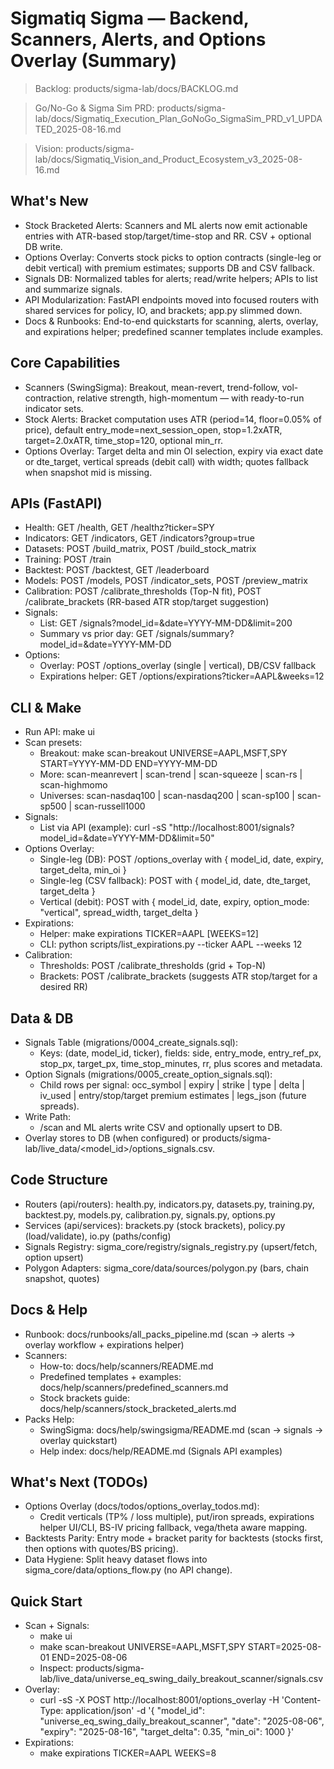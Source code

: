 # Sigmatiq Sigma — Backend, Scanners, Alerts, and Options Overlay (Summary)


> Backlog: products/sigma-lab/docs/BACKLOG.md

> Go/No-Go & Sigma Sim PRD: products/sigma-lab/docs/Sigmatiq_Execution_Plan_GoNoGo_SigmaSim_PRD_v1_UPDATED_2025-08-16.md

> Vision: products/sigma-lab/docs/Sigmatiq_Vision_and_Product_Ecosystem_v3_2025-08-16.md


## What's New
- Stock Bracketed Alerts: Scanners and ML alerts now emit actionable entries with ATR-based stop/target/time-stop and RR. CSV + optional DB write.
- Options Overlay: Converts stock picks to option contracts (single-leg or debit vertical) with premium estimates; supports DB and CSV fallback.
- Signals DB: Normalized tables for alerts; read/write helpers; APIs to list and summarize signals.
- API Modularization: FastAPI endpoints moved into focused routers with shared services for policy, IO, and brackets; app.py slimmed down.
- Docs & Runbooks: End-to-end quickstarts for scanning, alerts, overlay, and expirations helper; predefined scanner templates include examples.

## Core Capabilities
- Scanners (SwingSigma): Breakout, mean-revert, trend-follow, vol-contraction, relative strength, high-momentum — with ready-to-run indicator sets.
- Stock Alerts: Bracket computation uses ATR (period=14, floor=0.05% of price), default entry_mode=next_session_open, stop=1.2xATR, target=2.0xATR, time_stop=120, optional min_rr.
- Options Overlay: Target delta and min OI selection, expiry via exact date or dte_target, vertical spreads (debit call) with width; quotes fallback when snapshot mid is missing.

## APIs (FastAPI)
- Health: GET /health, GET /healthz?ticker=SPY
- Indicators: GET /indicators, GET /indicators?group=true
- Datasets: POST /build_matrix, POST /build_stock_matrix
- Training: POST /train
- Backtest: POST /backtest, GET /leaderboard
- Models: POST /models, POST /indicator_sets, POST /preview_matrix
- Calibration: POST /calibrate_thresholds (Top-N fit), POST /calibrate_brackets (RR-based ATR stop/target suggestion)
- Signals:
  - List: GET /signals?model_id=<id>&date=YYYY-MM-DD&limit=200
  - Summary vs prior day: GET /signals/summary?model_id=<id>&date=YYYY-MM-DD
- Options:
  - Overlay: POST /options_overlay (single | vertical), DB/CSV fallback
  - Expirations helper: GET /options/expirations?ticker=AAPL&weeks=12

## CLI & Make
- Run API: make ui
- Scan presets:
  - Breakout: make scan-breakout UNIVERSE=AAPL,MSFT,SPY START=YYYY-MM-DD END=YYYY-MM-DD
  - More: scan-meanrevert | scan-trend | scan-squeeze | scan-rs | scan-highmomo
  - Universes: scan-nasdaq100 | scan-nasdaq200 | scan-sp100 | scan-sp500 | scan-russell1000
- Signals:
  - List via API (example): curl -sS "http://localhost:8001/signals?model_id=<id>&date=YYYY-MM-DD&limit=50"
- Options Overlay:
  - Single-leg (DB): POST /options_overlay with { model_id, date, expiry, target_delta, min_oi }
  - Single-leg (CSV fallback): POST with { model_id, date, dte_target, target_delta }
  - Vertical (debit): POST with { model_id, date, expiry, option_mode: "vertical", spread_width, target_delta }
- Expirations:
  - Helper: make expirations TICKER=AAPL [WEEKS=12]
  - CLI: python scripts/list_expirations.py --ticker AAPL --weeks 12
- Calibration:
  - Thresholds: POST /calibrate_thresholds (grid + Top-N)
  - Brackets: POST /calibrate_brackets (suggests ATR stop/target for a desired RR)

## Data & DB
- Signals Table (migrations/0004_create_signals.sql):
  - Keys: (date, model_id, ticker), fields: side, entry_mode, entry_ref_px, stop_px, target_px, time_stop_minutes, rr, plus scores and metadata.
- Option Signals (migrations/0005_create_option_signals.sql):
  - Child rows per signal: occ_symbol | expiry | strike | type | delta | iv_used | entry/stop/target premium estimates | legs_json (future spreads).
- Write Path:
  - /scan and ML alerts write CSV and optionally upsert to DB.
- Overlay stores to DB (when configured) or products/sigma-lab/live_data/<model_id>/options_signals.csv.

## Code Structure
- Routers (api/routers): health.py, indicators.py, datasets.py, training.py, backtest.py, models.py, calibration.py, signals.py, options.py
- Services (api/services): brackets.py (stock brackets), policy.py (load/validate), io.py (paths/config)
- Signals Registry: sigma_core/registry/signals_registry.py (upsert/fetch, option upsert)
- Polygon Adapters: sigma_core/data/sources/polygon.py (bars, chain snapshot, quotes)

## Docs & Help
- Runbook: docs/runbooks/all_packs_pipeline.md (scan -> alerts -> overlay workflow + expirations helper)
- Scanners:
  - How-to: docs/help/scanners/README.md
  - Predefined templates + examples: docs/help/scanners/predefined_scanners.md
  - Stock brackets guide: docs/help/scanners/stock_bracketed_alerts.md
- Packs Help:
  - SwingSigma: docs/help/swingsigma/README.md (scan -> signals -> overlay quickstart)
  - Help index: docs/help/README.md (Signals API examples)

## What's Next (TODOs)
- Options Overlay (docs/todos/options_overlay_todos.md):
  - Credit verticals (TP% / loss multiple), put/iron spreads, expirations helper UI/CLI, BS-IV pricing fallback, vega/theta aware mapping.
- Backtests Parity: Entry mode + bracket parity for backtests (stocks first, then options with quotes/BS pricing).
- Data Hygiene: Split heavy dataset flows into sigma_core/data/options_flow.py (no API change).

## Quick Start
- Scan + Signals:
  - make ui
  - make scan-breakout UNIVERSE=AAPL,MSFT,SPY START=2025-08-01 END=2025-08-06
  - Inspect: products/sigma-lab/live_data/universe_eq_swing_daily_breakout_scanner/signals.csv
- Overlay:
  - curl -sS -X POST http://localhost:8001/options_overlay -H 'Content-Type: application/json' -d '{ "model_id": "universe_eq_swing_daily_breakout_scanner", "date": "2025-08-06", "expiry": "2025-08-16", "target_delta": 0.35, "min_oi": 1000 }'
- Expirations:
  - make expirations TICKER=AAPL WEEKS=8
